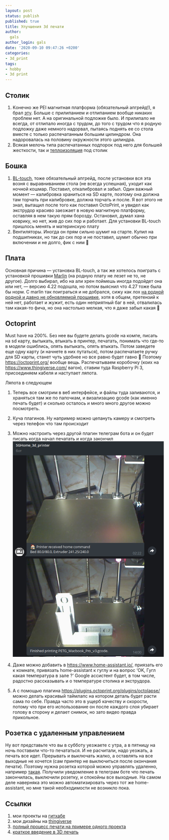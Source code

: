 ```yaml
---
layout: post
status: publish
published: true
title: Улучшения 3d печати
author:
  gals
author_login: gals
date: '2020-09-10 09:47:26 +0200'
categories:
- 3d_print
tags:
- hobby
- 3d print
---
```


## Столик

1. Kонечно же PEI магнитная платформа (обязательный апгрейд!), я брал [эту](https://aliexpress.ru/item/4000600359905.html). Больше с прилипанием и отлипанием вообще никаких проблем нет. А на оригинальной подложке было. И прилипало не всегда, от отлипало иногда с трудом, до того с трудом что я родную подложку даже немного надорвал, пытаясь поднять ее со стола вместе с только распечатанным большим цилиндром. Она надоровалась на половину окружности этого цилиндра.
2. Всякая мелочь типа распечатанных подпорок под него для большей жесткости, так и [теплоизоляция](https://aliexpress.ru/item/32879285916.html) под столик

## Бошка

1. [BL-touch](https://aliexpress.ru/item/32965233663.html), тоже обязательный апгрейд, после установки вся эта возня с выравниванием стола (не всегда успешная), уходит как ночной кошмар. Поставил, откалибровал и забыл. Один важный момент — калибровка храниться на SD карте, поэтому она должна там торчать при калибровке, должна торчать и после. Я вот этого не знал, вытащил после того как поставил OctoPrint, и увидел как экструдор красиво заезжает в новую магнитную платформу, оставляя в нем такую прям борозду. Остановил, думал хана коврику, но нет, жив до сих пор и работает. Для установки BL-touch пришлось менять и материнскую плату
2. Вентиляторы. Иногда он прям сильно шумит на старте. Купил на подшипниках, но так до сих пор и не поставил, шумит обычно при включении и не долго, фик с ним 🙂

## Плата

Основная причина — установка BL-touch, а так же хотелось поиграть с установкой прошивки [Marlin](https://marlinfw.org/) (на родную плату не лезет не то, не другое). Долго выбирал, ибо на али хрен поймешь иногда подойдет она или нет, — версию 4.22 подошла, но потом выяснил что 4.27 тоже была бы норм. C marlin так поиграться и не добрался, сижу как лох [на родной родной и давно не обновляемой прошивке](https://forums.creality3dofficial.com/download/ender-series/ender-5-pro/), хотя в общем, претензий к ней нет, работает и жужит, есть один неприятный баг в ней, отвалилась там какая-то фича, но она настолько мелкая, что я даже забыл какая 🙂

## Octoprint

Must have на 200%. Без нее вы будете делать gcode на компе, писать на sd карту, вытыкать, втыкать в принтер, печатать, понимать что где-то в модели ошиблись, опять вытыкать, опять втыкать. Потом заведете еще одну карту (и начнете в них путаться), потом распечатаете ручку для SD карты, станет чуть удобнее но все равно будет гавно 🙂 Поэтому https://octoprint.org/ вообще вещь. Распечатываем коробочку (коих на https://www.thingiverse.com/ вагон), ставим туда Raspberry Pi 3, присоединяем кабеля и наступает ляпота.

Ляпота в следующем

1. Теперь все смотрим в веб интерфейсе, и файлы туда заливаются, и храняться там же по папочкам, и визализацию gcode (как именно печать будет) и сколько осталось и много много другое можно посмотреть.
2. Куча плагинов. Ну например можно цепануть камеру и смотреть через телефон что там происходит
3. Можно настроить через другой плагин телеграм бота и он будет писать когда начал печатать и когда закончил
![Выглядит примерно вот так](/assets/images/2022-01-26-3d-print-advanced/octoprint-1.png)

4. Даже можно добавить в https://www.home-assistant.io/, приязать его к комнате, привязать home-assistant к гуглу и на вопрос ‘OK, Гугл какая температура в зале ?’ Google ассистент будет, в том числе, радостно рассказывать и о температуре столика и экструдора.
5. А с помощью плагина https://plugins.octoprint.org/plugins/octolapse/ можно делать красивый таймлапс на котором деталь будет расти сама по себе. Правда часто это в ущерб качеству и скорости, потому что при его использование он после каждого слоя убирает голову в сторону и делает снимок, но зато видео правда прикольное.

## Розетка с удаленным управлением

Ну вот представьте что вы в субботу уезжаете с утра, а в пятницу на ночь поставили что-то печататься. И не расчитали, надо уезжать, а печать все идет. Прерывать и выключать жалко, а оставлять на все выходные не хочется (сам принтер не выключиться после окончания печати). Поэтому нужна розетка которой можно управлять удаленно, например [такая](https://www.ozon.ru/product/umnaya-wifi-rozetka-mi-smart-plug-zigbee-168130037/?sh=t1Zt1QAAAA). Получили уведомление в телеграм боте что печать закончилась, выключили розетку, и спокойны все выходные. На самом деле наверняка это можно автоматизировать через тот же home-assistant, но мне такой необходимости не возникло пока.

## Ссылки

1. мои проекты на [гитхабе](https://github.com/sergeygalkin/3d_print)
2. мои дизайны на [thingiverse](https://www.thingiverse.com/sergeygals/designs)
3. [полный процесс печати на примере одного проекта](https://blog.sgalkin.info/2021/06/13/3d-print-task-example/)
4. [краткое введение в 3D печать](https://blog.sgalkin.info/2022/01/26/3d-start-with-ender-5-pro/)
